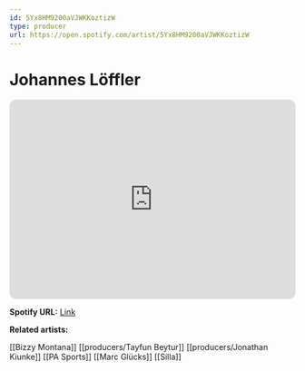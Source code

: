 ```yaml
---
id: 5Yx8HM9200aVJWKKoztizW
type: producer
url: https://open.spotify.com/artist/5Yx8HM9200aVJWKKoztizW
---
```

# Johannes Löffler

<iframe style="border-radius:12px" src="https://open.spotify.com/embed/artist/5Yx8HM9200aVJWKKoztizW" width="100%" height="352" frameBorder="0" allowfullscreen="" allow="autoplay; clipboard-write; encrypted-media; fullscreen; picture-in-picture" loading="lazy"></iframe>

**Spotify URL:** [Link](https://open.spotify.com/artist/5Yx8HM9200aVJWKKoztizW)

**Related artists:**

[[Bizzy Montana]]
[[producers/Tayfun Beytur]]
[[producers/Jonathan Kiunke]]
[[PA Sports]]
[[Marc Glücks]]
[[Silla]]
